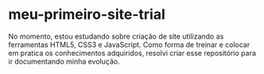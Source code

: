 # meu-primeiro-site-trial
No momento, estou estudando sobre criação de site utilizando as ferramentas HTML5, CSS3 e JavaScript. Como forma de treinar e colocar em pratica os conhecimentos adquiridos, resolvi criar esse repositório para ir documentando minha evolução.
